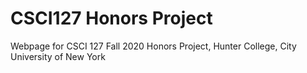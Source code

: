 # CSCI127 Honors Project
Webpage for CSCI 127 Fall 2020 Honors Project, Hunter College, City University of New York

